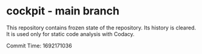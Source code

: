 # cockpit - main branch

This repository contains frozen state of the repository.
Its history is cleared. It is used only for static code
analysis with Codacy.

Commit Time: 1692171036